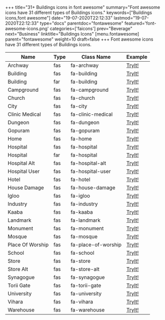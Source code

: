 +++
title="31+ Buildings icons in font awesome"
summary="Font awesome icons have 31 different types of Buildings icons."
keywords=["Buildings icons,font awesome"]
date="19-07-2020T22:12:33"
lastmod="19-07-2020T22:12:33"
type="docs"
parentdoc="fontawesome"
featured='font-awesome-icons.png'
categories=['faicons']
prev="Beverage"
next="Business"
linktitle="Buildings Icons"
[menu.fontawesome]
parent="fontawesome"
weight=10
draft=false
+++
Font awesome icons have 31 different types of Buildings icons.<div class='table-responsive'><table class='table'><thead><tr><th>Name</th><th>Type</th><th>Class Name</th><th>Example</th></tr></thead><tbody><tr><td><i class="fas fa-archway"></i>Archway</td><td>fas</td><td>fa-archway</td><td><a href='https://www.angularjswiki.com/fontawesome/fa-archway/' target='_blank'>TryIt!</a></td></tr><tr><td><i class="fas fa-building"></i>Building</td><td>fas</td><td>fa-building</td><td><a href='https://www.angularjswiki.com/fontawesome/fa-building/' target='_blank'>TryIt!</a></td></tr><tr><td><i class="far fa-building"></i>Building</td><td>far</td><td>fa-building</td><td><a href='https://www.angularjswiki.com/fontawesome/fa-building/' target='_blank'>TryIt!</a></td></tr><tr><td><i class="fas fa-campground"></i>Campground</td><td>fas</td><td>fa-campground</td><td><a href='https://www.angularjswiki.com/fontawesome/fa-campground/' target='_blank'>TryIt!</a></td></tr><tr><td><i class="fas fa-church"></i>Church</td><td>fas</td><td>fa-church</td><td><a href='https://www.angularjswiki.com/fontawesome/fa-church/' target='_blank'>TryIt!</a></td></tr><tr><td><i class="fas fa-city"></i>City</td><td>fas</td><td>fa-city</td><td><a href='https://www.angularjswiki.com/fontawesome/fa-city/' target='_blank'>TryIt!</a></td></tr><tr><td><i class="fas fa-clinic-medical"></i>Clinic Medical</td><td>fas</td><td>fa-clinic-medical</td><td><a href='https://www.angularjswiki.com/fontawesome/fa-clinic-medical/' target='_blank'>TryIt!</a></td></tr><tr><td><i class="fas fa-dungeon"></i>Dungeon</td><td>fas</td><td>fa-dungeon</td><td><a href='https://www.angularjswiki.com/fontawesome/fa-dungeon/' target='_blank'>TryIt!</a></td></tr><tr><td><i class="fas fa-gopuram"></i>Gopuram</td><td>fas</td><td>fa-gopuram</td><td><a href='https://www.angularjswiki.com/fontawesome/fa-gopuram/' target='_blank'>TryIt!</a></td></tr><tr><td><i class="fas fa-home"></i>Home</td><td>fas</td><td>fa-home</td><td><a href='https://www.angularjswiki.com/fontawesome/fa-home/' target='_blank'>TryIt!</a></td></tr><tr><td><i class="fas fa-hospital"></i>Hospital</td><td>fas</td><td>fa-hospital</td><td><a href='https://www.angularjswiki.com/fontawesome/fa-hospital/' target='_blank'>TryIt!</a></td></tr><tr><td><i class="far fa-hospital"></i>Hospital</td><td>far</td><td>fa-hospital</td><td><a href='https://www.angularjswiki.com/fontawesome/fa-hospital/' target='_blank'>TryIt!</a></td></tr><tr><td><i class="fas fa-hospital-alt"></i>Hospital Alt</td><td>fas</td><td>fa-hospital-alt</td><td><a href='https://www.angularjswiki.com/fontawesome/fa-hospital-alt/' target='_blank'>TryIt!</a></td></tr><tr><td><i class="fas fa-hospital-user"></i>Hospital User</td><td>fas</td><td>fa-hospital-user</td><td><a href='https://www.angularjswiki.com/fontawesome/fa-hospital-user/' target='_blank'>TryIt!</a></td></tr><tr><td><i class="fas fa-hotel"></i>Hotel</td><td>fas</td><td>fa-hotel</td><td><a href='https://www.angularjswiki.com/fontawesome/fa-hotel/' target='_blank'>TryIt!</a></td></tr><tr><td><i class="fas fa-house-damage"></i>House Damage</td><td>fas</td><td>fa-house-damage</td><td><a href='https://www.angularjswiki.com/fontawesome/fa-house-damage/' target='_blank'>TryIt!</a></td></tr><tr><td><i class="fas fa-igloo"></i>Igloo</td><td>fas</td><td>fa-igloo</td><td><a href='https://www.angularjswiki.com/fontawesome/fa-igloo/' target='_blank'>TryIt!</a></td></tr><tr><td><i class="fas fa-industry"></i>Industry</td><td>fas</td><td>fa-industry</td><td><a href='https://www.angularjswiki.com/fontawesome/fa-industry/' target='_blank'>TryIt!</a></td></tr><tr><td><i class="fas fa-kaaba"></i>Kaaba</td><td>fas</td><td>fa-kaaba</td><td><a href='https://www.angularjswiki.com/fontawesome/fa-kaaba/' target='_blank'>TryIt!</a></td></tr><tr><td><i class="fas fa-landmark"></i>Landmark</td><td>fas</td><td>fa-landmark</td><td><a href='https://www.angularjswiki.com/fontawesome/fa-landmark/' target='_blank'>TryIt!</a></td></tr><tr><td><i class="fas fa-monument"></i>Monument</td><td>fas</td><td>fa-monument</td><td><a href='https://www.angularjswiki.com/fontawesome/fa-monument/' target='_blank'>TryIt!</a></td></tr><tr><td><i class="fas fa-mosque"></i>Mosque</td><td>fas</td><td>fa-mosque</td><td><a href='https://www.angularjswiki.com/fontawesome/fa-mosque/' target='_blank'>TryIt!</a></td></tr><tr><td><i class="fas fa-place-of-worship"></i>Place Of Worship</td><td>fas</td><td>fa-place-of-worship</td><td><a href='https://www.angularjswiki.com/fontawesome/fa-place-of-worship/' target='_blank'>TryIt!</a></td></tr><tr><td><i class="fas fa-school"></i>School</td><td>fas</td><td>fa-school</td><td><a href='https://www.angularjswiki.com/fontawesome/fa-school/' target='_blank'>TryIt!</a></td></tr><tr><td><i class="fas fa-store"></i>Store</td><td>fas</td><td>fa-store</td><td><a href='https://www.angularjswiki.com/fontawesome/fa-store/' target='_blank'>TryIt!</a></td></tr><tr><td><i class="fas fa-store-alt"></i>Store Alt</td><td>fas</td><td>fa-store-alt</td><td><a href='https://www.angularjswiki.com/fontawesome/fa-store-alt/' target='_blank'>TryIt!</a></td></tr><tr><td><i class="fas fa-synagogue"></i>Synagogue</td><td>fas</td><td>fa-synagogue</td><td><a href='https://www.angularjswiki.com/fontawesome/fa-synagogue/' target='_blank'>TryIt!</a></td></tr><tr><td><i class="fas fa-torii-gate"></i>Torii Gate</td><td>fas</td><td>fa-torii-gate</td><td><a href='https://www.angularjswiki.com/fontawesome/fa-torii-gate/' target='_blank'>TryIt!</a></td></tr><tr><td><i class="fas fa-university"></i>University</td><td>fas</td><td>fa-university</td><td><a href='https://www.angularjswiki.com/fontawesome/fa-university/' target='_blank'>TryIt!</a></td></tr><tr><td><i class="fas fa-vihara"></i>Vihara</td><td>fas</td><td>fa-vihara</td><td><a href='https://www.angularjswiki.com/fontawesome/fa-vihara/' target='_blank'>TryIt!</a></td></tr><tr><td><i class="fas fa-warehouse"></i>Warehouse</td><td>fas</td><td>fa-warehouse</td><td><a href='https://www.angularjswiki.com/fontawesome/fa-warehouse/' target='_blank'>TryIt!</a></td></tr></tbody></table></div>
